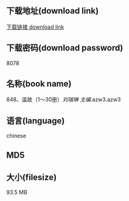 ## 下载地址(download link)
[下载链接 download link](https://voluble-croquembouche-d321dc.netlify.app/?s=848%E3%80%81%E6%B8%A9%E6%95%85%EF%BC%881%EF%BD%9E30%E5%86%8C%EF%BC%89_%E5%88%98%E7%91%9E%E7%90%B3+%E4%B8%BB%E7%BC%96_.azw3)

## 下载密码(download password)
8078

## 名称(book name)
848、温故（1～30册）_刘瑞琳 主编_.azw3.azw3

## 语言(language)
chinese

## MD5


## 大小(filesize)
93.5 MB

